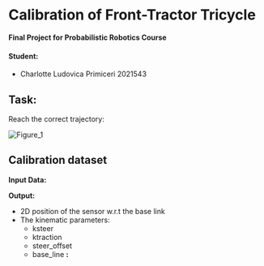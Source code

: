 # Calibration of Front-Tractor Tricycle

**Final Project for Probabilistic Robotics Course**

#### Student:
- Charlotte Ludovica Primiceri 2021543

## Task:
Reach the correct trajectory:

![Figure_1](https://github.com/user-attachments/assets/ca34aed1-7f20-48aa-b1fd-7660e9ba3524)



## Calibration dataset


**Input Data:**


**Output:**
- 2D position of the sensor w.r.t the base link
- The kinematic parameters:
  - ksteer
  - ktraction
  - steer_offset
  - base_line
**:**
